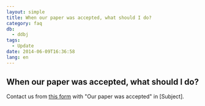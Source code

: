 ```yaml
---
layout: simple
title: When our paper was accepted, what should I do?
category: faq
db:
  - ddbj
tags: 
  - Update
date: 2014-06-09T16:36:58
lang: en
---
```


## When our paper was accepted, what should I do?

<p>Contact us from <a href="/ddbj/update-form-e.html">this form</a> with "Our paper was accepted" in [Subject]. </p>
